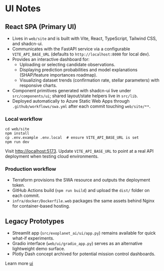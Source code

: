 # UI Notes

## React SPA (Primary UI)
- Lives in `web/site` and is built with Vite, React, TypeScript, Tailwind CSS, and shadcn-ui.
- Communicates with the FastAPI service via a configurable `VITE_API_BASE_URL` (defaults to `http://localhost:8000` for local dev).
- Provides an interactive dashboard for:
	- Uploading or selecting candidate observations.
	- Displaying prediction probabilities and model explanations (SHAP/feature importances roadmap).
	- Visualizing dataset trends (confirmation rate, stellar parameters) with responsive charts.
- Component primitives generated with shadcn-ui live under `src/components/ui`; shared layout/state helpers live in `src/lib`.
- Deployed automatically to Azure Static Web Apps through `.github/workflows/swa.yml` after each commit touching `web/site/**`.

### Local workflow
```pwsh
cd web/site
npm install
cp .env.example .env.local  # ensure VITE_API_BASE_URL is set
npm run dev
```
Visit <http://localhost:5173>. Update `VITE_API_BASE_URL` to point at a real API deployment when testing cloud environments.

### Production workflow
- Terraform provisions the SWA resource and outputs the deployment token.
- GitHub Actions build (`npm run build`) and upload the `dist/` folder on each commit.
- `infra/docker/Dockerfile.web` packages the same assets behind Nginx for container-based hosting.

## Legacy Prototypes
- Streamlit app (`src/exoplanet_ai/ui/app.py`) remains available for quick what-if experiments.
- Gradio interface (`web/ui/gradio_app.py`) serves as an alternative lightweight demo surface.
- Plotly Dash concept archived for potential mission control dashboards.

Learn more [ui](ui.md)